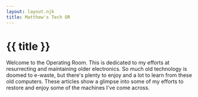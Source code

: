 ```yaml
---
layout: layout.njk
title: Matthew's Tech OR
---
```

# {{ title }}

Welcome to the Operating Room. This is dedicated to my efforts at resurrecting and maintaining older electronics. So much old technology is doomed to e-waste, but there's plenty to enjoy and a lot to learn from these old computers. These articles show a glimpse into some of my efforts to restore and enjoy some of the machines I've come across.